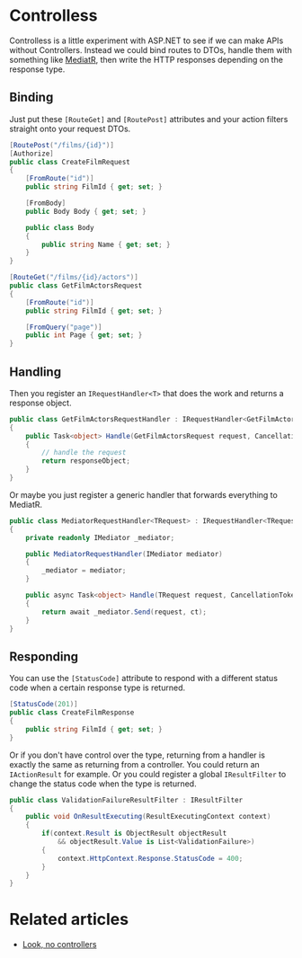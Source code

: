 # Controlless

Controlless is a little experiment with ASP.NET to see if we can make APIs without Controllers. Instead we could bind routes to DTOs, handle them with something like [MediatR](https://github.com/jbogard/MediatR), then write the HTTP responses depending on the response type.

## Binding

Just put these `[RouteGet]` and `[RoutePost]` attributes and your action filters straight onto your request DTOs.

```c#
[RoutePost("/films/{id}")]
[Authorize]
public class CreateFilmRequest
{
    [FromRoute("id")]
    public string FilmId { get; set; }

    [FromBody]
    public Body Body { get; set; }

    public class Body
    {
        public string Name { get; set; }
    }
}
```

```c#
[RouteGet("/films/{id}/actors")]
public class GetFilmActorsRequest
{
    [FromRoute("id")]
    public string FilmId { get; set; }

    [FromQuery("page")]
    public int Page { get; set; }
}
```

## Handling

Then you register an `IRequestHandler<T>` that does the work and returns a response object.

```c#
public class GetFilmActorsRequestHandler : IRequestHandler<GetFilmActorsRequest>
{
    public Task<object> Handle(GetFilmActorsRequest request, CancellationToken ct)
    {
        // handle the request
        return responseObject;
    }
}
```

Or maybe you just register a generic handler that forwards everything to MediatR.

```c#
public class MediatorRequestHandler<TRequest> : IRequestHandler<TRequest>
{
    private readonly IMediator _mediator;

    public MediatorRequestHandler(IMediator mediator)
    {
        _mediator = mediator;
    }

    public async Task<object> Handle(TRequest request, CancellationToken ct)
    {
        return await _mediator.Send(request, ct);
    }
}
```

## Responding

You can use the `[StatusCode]` attribute to respond with a different status code when a certain response type is returned.

```c#
[StatusCode(201)]
public class CreateFilmResponse
{
    public string FilmId { get; set; }
}
```

Or if you don't have control over the type, returning from a handler is exactly the same as returning from a controller. You could return an `IActionResult` for example. Or you could register a global `IResultFilter` to change the status code when the type is returned.

```c#
public class ValidationFailureResultFilter : IResultFilter
{
    public void OnResultExecuting(ResultExecutingContext context)
    {
        if(context.Result is ObjectResult objectResult
            && objectResult.Value is List<ValidationFailure>)
        {
            context.HttpContext.Response.StatusCode = 400;
        }
    }
}
```

# Related articles

- [Look, no controllers](https://www.connell.dev/look-no-controllers)
